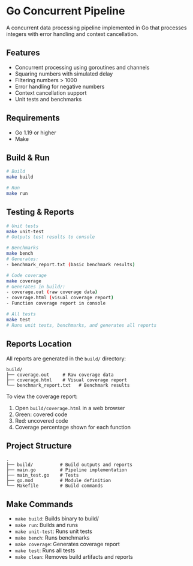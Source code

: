 # Go Concurrent Pipeline

A concurrent data processing pipeline implemented in Go that processes integers with error handling and context cancellation.

## Features
- Concurrent processing using goroutines and channels
- Squaring numbers with simulated delay
- Filtering numbers > 1000
- Error handling for negative numbers
- Context cancellation support
- Unit tests and benchmarks

## Requirements
- Go 1.19 or higher
- Make

## Build & Run
```bash
# Build
make build

# Run
make run
```

## Testing & Reports
```bash
# Unit tests
make unit-test
# Outputs test results to console

# Benchmarks
make bench
# Generates:
- benchmark_report.txt (basic benchmark results)

# Code coverage
make coverage
# Generates in build/:
- coverage.out (raw coverage data)
- coverage.html (visual coverage report)
- Function coverage report in console

# All tests
make test
# Runs unit tests, benchmarks, and generates all reports
```

## Reports Location
All reports are generated in the `build/` directory:
```
build/
├── coverage.out     # Raw coverage data
├── coverage.html    # Visual coverage report
└── benchmark_report.txt   # Benchmark results
```

To view the coverage report:
1. Open `build/coverage.html` in a web browser
2. Green: covered code
3. Red: uncovered code
4. Coverage percentage shown for each function

## Project Structure
```
.
├── build/          # Build outputs and reports
├── main.go         # Pipeline implementation
├── main_test.go    # Tests
├── go.mod          # Module definition
└── Makefile        # Build commands
```

## Make Commands
- `make build`: Builds binary to build/
- `make run`: Builds and runs
- `make unit-test`: Runs unit tests
- `make bench`: Runs benchmarks
- `make coverage`: Generates coverage report
- `make test`: Runs all tests
- `make clean`: Removes build artifacts and reports